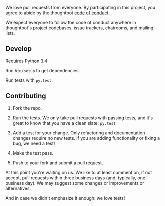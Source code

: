 We love pull requests from everyone. By participating in this project, you
agree to abide by the thoughtbot [code of conduct].

We expect everyone to follow the code of conduct
anywhere in thoughtbot's project codebases,
issue trackers, chatrooms, and mailing lists.

[code of conduct]: https://thoughtbot.com/open-source-code-of-conduct

## Develop

Requires Python 3.4

Run `bin/setup` to get dependencies.

Run tests with `py.test`.

## Contributing

1. Fork the repo.

2. Run the tests. We only take pull requests with passing tests, and it's great
to know that you have a clean slate: `py.test`

3. Add a test for your change. Only refactoring and documentation changes
require no new tests. If you are adding functionality or fixing a bug, we need
a test!

4. Make the test pass.

5. Push to your fork and submit a pull request.

At this point you're waiting on us. We like to at least comment on, if not
accept, pull requests within three business days (and, typically, one business
day). We may suggest some changes or improvements or alternatives.

And in case we didn't emphasize it enough: we love tests!
